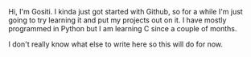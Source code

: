 Hi, I'm Gositi. I kinda just got started with Github, so for a while I'm just going to try learning it and put my projects out on it.
I have mostly programmed in Python but I am learning C since a couple of months.

I don't really know what else to write here so this will do for now.
